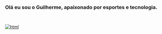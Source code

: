### Olá eu sou o Guilherme, apaixonado por esportes e tecnologia.
##
<div style="display: inline_block"><br>
  <a href="https://www.linkedin.com/in/guilherme-lopes-almerito/"> 
    <img align="center" alt="html" max-width="100" src="https://img.shields.io/badge/LinkedIn-0077B5?style=for-the-badge&logo=linkedin&logoColor=white" />
  </a>
</div>
